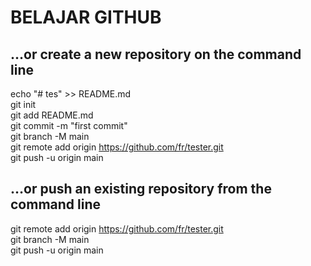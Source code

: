 # BELAJAR GITHUB

## …or create a new repository on the command line
echo "# tes" >> README.md  
git init  
git add README.md  
git commit -m "first commit"  
git branch -M main  
git remote add origin https://github.com/fr/tester.git  
git push -u origin main  

## …or push an existing repository from the command line
git remote add origin https://github.com/fr/tester.git  
git branch -M main  
git push -u origin main  